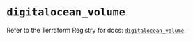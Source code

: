 # `digitalocean_volume`

Refer to the Terraform Registry for docs: [`digitalocean_volume`](https://registry.terraform.io/providers/digitalocean/digitalocean/2.57.0/docs/resources/volume).
